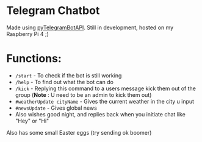 # Telegram Chatbot
Made using [pyTelegramBotAPI](https://pypi.org/project/pyTelegramBotAPI/0.3.0/).
Still in development, hosted on my Raspberry Pi 4 ;)

# Functions:
* ```/start``` - To check if the bot is still working
* ```/help```  - To find out what the bot can do 
* ```/kick```  - Replying this command to a users message kick them out of the group (**Note** : U need to be an admin to kick them out)
* ```#weatherUpdate cityName``` - Gives the current weather in the city u input
* ```#newsUpdate``` - Gives global news
* Also wishes good night, and replies back when you initiate chat like "Hey" or "Hi"

Also has some small Easter eggs (try sending ok boomer)
